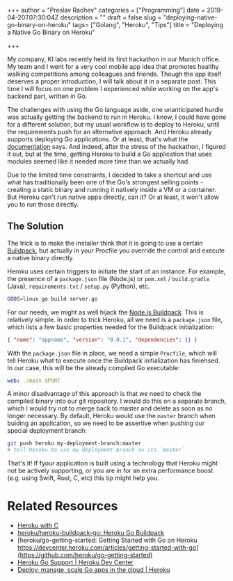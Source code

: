 +++
author = "Preslav Rachev"
categories = ["Programming"] 
date = 2019-04-20T07:30:04Z
description = ""
draft = false
slug = "deploying-native-go-binary-on-heroku"
tags= ["Golang", "Heroku", "Tips"]
title = "Deploying a Native Go Binary on Heroku"

+++

My company, KI labs recently held its first hackathon in our Munich office. My team and I  went for a very cool mobile app idea that promotes healthy walking competitions among colleagues and friends. Though the app itself deserves a proper introduction, I will talk about it in a separate post. This time I will focus on one problem I experienced while working on the app's backend part, written in Go.

The challenges with using the Go language aside, one unanticipated hurdle was actually getting the backend to run in Heroku. I know, I could have gone for a different solution, but my usual workflow is to deploy to Heroku, until the requirements push for an alternative approach. And Heroku already supports deploying Go applications. Or at least, that's what the [documentation](https://www.heroku.com/go) says. And indeed, after the stress of the hackathon, I figured it out, but at the time, getting Heroku to build a Go application that uses modules seemed like it needed more time than we actually had. 

Due to the limited time constraints, I decided to take a shortcut and use what has traditionally been one of the Go's strongest selling points - creating a static binary and running it natively inside a VM or a container. But Heroku can't run native apps directly, can it? Or at least, it won't allow you to run those directly.

## The Solution
The trick is to make the installer think that it is going to use a certain [Buildpack](https://devcenter.heroku.com/articles/buildpacks), but actually in your Procfile you override the control and execute a native binary directly.

Heroku uses certain triggers to initiate the start of an instance. For example, the presence of a `package.json` file (Node.js) or `pom.xml` / `build.gradle` (Java), `requirements.txt` / `setup.py` (Python), etc.

```bash
GOOS=linux go build server.go
```

For our needs, we might as well hijack the [Node.js Buildpack](https://github.com/heroku/heroku-buildpack-nodejs). This is relatively simple. In order to trick Heroku, all we need is a `package.json` file, which lists a few basic properties needed for the Buildpack initialization:

```json
{ "name": "appname", "version": "0.0.1", "dependencies": {} }
```

With the `package.json` file in place, we need a simple `Procfile`, which will tell Heroku what to execute once the Buildpack initialization has finiehsed. In our case, this will be the already compiled Go executable:

```yaml
web: ./main $PORT
```

A minor disadvantage of this approach is that we need to check the compiled binary into our git repository. I would do this on a separate branch, which I would try not to merge back to master and delete as soon as no longer necessary. By default, Heroku would use the `master` branch when buiding an application, so we need to be assertive when pushing our special deployment branch:

```bash
git push heroku my-deployment-branch:master
# tell Heroku to use my deployment branch as its `master`
```

That's it! If fyour application is built using a technology that Heroku might not be actively supporting, or you are in for an extra performance boost (e.g. using Swift, Rust, C, etc) this tip might help you. 

# Related Resources

- [Heroku with C](http://blog.jan-ahrens.eu/2014/06/17/heroku-with-c.html)
- [heroku/heroku-buildpack-go: Heroku Go Buildpack](https://github.com/heroku/heroku-buildpack-go)
- [heroku/go-getting-started: Getting Started with Go on Heroku https://devcenter.heroku.com/articles/getting-started-with-go](https://github.com/heroku/go-getting-started)
- [Heroku Go Support | Heroku Dev Center](https://devcenter.heroku.com/articles/go-support)
- [Deploy, manage, scale Go apps in the cloud | Heroku](https://www.heroku.com/go)